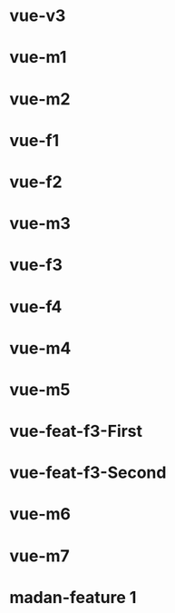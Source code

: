 # vue-v3

# vue-m1

# vue-m2

# vue-f1

# vue-f2

# vue-m3

# vue-f3

# vue-f4

# vue-m4

# vue-m5

# vue-feat-f3-First

# vue-feat-f3-Second

# vue-m6

# vue-m7

# madan-feature 1
